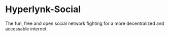 # Hyperlynk-Social
The fun, free and open social network fighting for a more decentralized and accessable internet.
